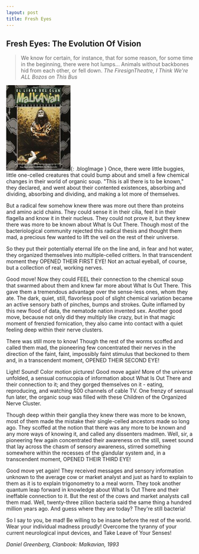 ```yaml
---
layout: post
title: Fresh Eyes
---
```


## Fresh Eyes: The Evolution Of Vision

> We know for certain, for instance, that for some reason, for some time in the beginning, there were hot lumps... Animals without backbones hid from each other, or fell down.
*The FiresignTheatre, I Think We're ALL Bozos on This Bus*

![Image](/assets/images/malkavian.jpg){: .blogImage }
Once, there were little buggies, little one-celled creatures that could bump about and smell a few chemical changes in their world of organic soup. "This is all there is to be known," they declared, and went about their contented existences, absorbing and dividing, absorbing and dividing, and making a lot more of themselves.

But a radical few somehow knew there was more out there than proteins and amino acid chains. They could sense it in their cilia, feel it in their flagella and know it in their nucleus. They could not prove it, but they knew there was more to be known about What Is Out There. Though most of the bacteriological community rejected this radical thesis and thought them mad, a precious few wanted to lift the veil on the rest of their universe.

So they put their potentially eternal life on the line and, in fear and hot water, they organized themselves into multiple-celled critters. In that transcendent moment they OPENED THEIR FIRST EYE! Not an actual eyeball, of course, but a collection of real, working nerves.

Good move! Now they could FEEL their connection to the chemical soup that swarmed about them and knew far more about What Is Out There. This gave them a tremendous advantage over the sense-less ones, whom they ate. The dark, quiet, still, flavorless pool of slight chemical variation became an active sensory bath of pinches, bumps and strokes. Quite inflamed by this new flood of data, the nematode nation invented sex.  Another good move, because not only did they multiply like crazy, but in that magic moment of frenzied fornication, they also came into contact with a quiet feeling deep within their nerve clusters.

There was still more to know! Though the rest of the worms scoffed and called them mad, the pioneering few concentrated their nerves in the direction of the faint, faint, impossibly faint stimulus that beckoned to them and, in a transcendent moment, OPENED THEIR SECOND EYE!

Light! Sound! Color motion pictures! Good move again! More of the universe unfolded, a sensual cornucopia of information about What Is Out There and their connection to it; and they gorged themselves on it - eating, reproducing, and watching 500 channels of cable TV. One frenzy of sensual fun later, the organic soup was filled with these Children of the Organized Nerve Cluster.

Though deep within their ganglia they knew there was more to be known, most of them made the mistake their single-celled ancestors made so long ago. They scoffed at the notion that there was any more to be known and any more ways of knowing it, and called any dissenters madmen. Well, sir, a pioneering few again concentrated their awareness on the still, sweet sound that lay across the chasm of sensory awareness, stirred something somewhere within the recesses of the glandular system and, in a transcendent moment, OPENED THEIR THIRD EYE!

Good move yet again! They received messages and sensory information unknown to the average cow or market analyst and just as hard to explain to them as it is to explain trigonometry to a meal worm. They took another quantum leap forward in knowledge about What Is Out There and their ineffable connection to it. But the rest of the cows and market analysts call them mad. Well, twenty-three zillion bacteria said the same thing a hundred million years ago. And guess where they are today? They're still bacteria!

So I say to you, be mad! Be willing to be insane before the rest of the world. Wear your individual madness proudly! Overcome the tyranny of your current neurological input devices, and Take Leave of Your Senses!

*Daniel Greenberg, Clanbook: Malkavian, 1993*
